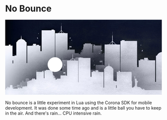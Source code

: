 # No Bounce

![alt text](https://github.com/joduplessis/no-bounce/blob/master/screenshot.jpg "Screenshot")

No bounce is a little experiment in Lua using the Corona SDK for mobile development. It was done some time ago and is a little ball you have to keep in the air. And there's rain... CPU intensive rain.
